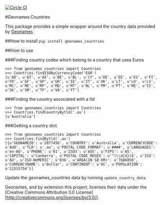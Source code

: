 [![Circle CI](https://circleci.com/gh/mmontagna/kscrawl/tree/master.svg?style=svg)](https://circleci.com/gh/mmontagna/kscrawl/tree/master)

#Geonames Countries

This package provides a simple wrapper around the
country data provided by [Geonames](http://download.geonames.org/export/dump/countryInfo.txt)

##How to install
```pip install geonames_countries```

##How to use

###Finding country codes which belong to a country that uses Euros
```
>>> from geonames_countries import Countries
>>> Countries.findISOByCurrencyCode('EUR')
[u'AD', u'AT', u'AX', u'BE', u'BL', u'CY', u'DE', u'EE', u'ES', u'FI', u'FR', u'GF', u'GP', u'GR', u'IE', u'IT', u'XK', u'LT', u'LU', u'LV', u'MC', u'ME', u'MF', u'MQ', u'MT', u'NL', u'PM', u'PT', u'RE', u'SI', u'SK', u'SM', u'TF', u'VA', u'YT']

```
###Finding the country associated with a tld
```
>>> from geonames_countries import Countries
>>> Countries.findCountryBytld('.au')
[u'Australia']

```

###Getting a country dict
```
>>> from geonames_countries import Countries
>>> Countries.findBytld('.au')
[{u'GEONAMEID': u'2077456', u'COUNTRY': u'Australia', u'CURRENCYCODE': u'AUD', u'TLD': u'.au', u'POSTAL CODE FORMAT': u'####', u'LANGUAGES': u'en-AU', u'PHONE': u'61', u'ISO3': u'AUS', u'FIPS': u'AS', u'CAPITAL': u'Canberra', u'POSTAL CODE REGEX': u'^(\\d{4})$', u'ISO': u'AU', u'ISO-NUMERIC': u'036', u'AREA(IN SQ KM)': u'7686850', u'CURRENCYNAME': u'Dollar', u'CONTINENT': u'OC', u'POPULATION': u'21515754'}]

```

Update the geonames_countries data by running `update_country_data`.


Geonames, and by extension this project, licenses their data under the [Creative Commons Attribution 3.0 License][http://creativecommons.org/licenses/by/3.0/].